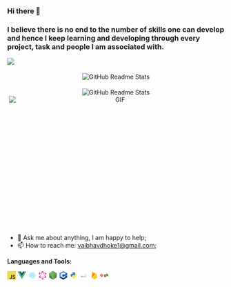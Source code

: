 ### Hi there 👋 


### I believe there is no end to the number of skills one can develop and hence I keep learning and developing through every project, task and people I am associated with.

![](https://visitor-badge.glitch.me/badge?page_id=vrdhoke.vrdhoke)

<p align="center">
 <img width="600px" src="https://github-readme-stats.vercel.app/api?username=vrdhoke&count_private=true&show_icons=true&theme=gruvbox" align="center" alt="GitHub Readme Stats" /><br><br>
 <img width="500px" src="https://raw.githubusercontent.com/abhisheknaiidu/abhisheknaiidu/master/code.gif" align="center" alt="GitHub Readme Stats" />


<img align="right" alt="GIF" src="https://github-readme-stats.vercel.app/api/top-langs/?username=vrdhoke&layout=compact" width="500" height="320" />
  
  
  <br><br>
- 💬 Ask me about anything, I am happy to help;
- 📫 How to reach me: [vaibhavdhoke1@gmail.com](vaibhavdhoke1@gmail.com);

**Languages and Tools:**  

<code><img height="20" src="https://raw.githubusercontent.com/github/explore/80688e429a7d4ef2fca1e82350fe8e3517d3494d/topics/javascript/javascript.png"></code>
<code><img height="20" src="https://raw.githubusercontent.com/github/explore/80688e429a7d4ef2fca1e82350fe8e3517d3494d/topics/vue/vue.png"></code>
<code><img height="20" src="https://raw.githubusercontent.com/github/explore/80688e429a7d4ef2fca1e82350fe8e3517d3494d/topics/react/react.png"></code>
<code><img height="20" src="https://raw.githubusercontent.com/github/explore/5c058a388828bb5fde0bcafd4bc867b5bb3f26f3/topics/graphql/graphql.png"></code>
<code><img height="20" src="https://raw.githubusercontent.com/github/explore/80688e429a7d4ef2fca1e82350fe8e3517d3494d/topics/nodejs/nodejs.png"></code>
<code><img height="20" src="https://raw.githubusercontent.com/github/explore/80688e429a7d4ef2fca1e82350fe8e3517d3494d/topics/cpp/cpp.png"></code>
<code><img height="20" src="https://raw.githubusercontent.com/github/explore/80688e429a7d4ef2fca1e82350fe8e3517d3494d/topics/python/python.png"></code>
<code><img height="20" src="https://raw.githubusercontent.com/github/explore/80688e429a7d4ef2fca1e82350fe8e3517d3494d/topics/mysql/mysql.png"></code>
<code><img height="20" src="https://raw.githubusercontent.com/github/explore/80688e429a7d4ef2fca1e82350fe8e3517d3494d/topics/firebase/firebase.png"></code>
<code><img height="20" src="https://raw.githubusercontent.com/github/explore/80688e429a7d4ef2fca1e82350fe8e3517d3494d/topics/git/git.png"></code>
</p>

